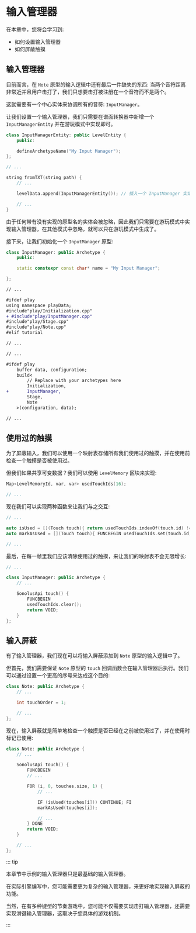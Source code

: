 # 输入管理器

在本章中，您将会学习到:

- 如何设置输入管理器
- 如何屏蔽触摸

## 输入管理器

目前而言，在 `Note` 原型的输入逻辑中还有最后一件缺失的东西: 当两个音符距离非常近并且用户击打了，我们只想要击打被注册在一个音符而不是两个。

这就需要有一个中心实体来协调所有的音符: `InputManager`。

让我们设置一个输入管理器，我们只需要在谱面转换器中新增一个 `InputManagerEntity` 并在游玩模式中实现即可。

```cpp title='/convert.h'
class InputManagerEntity: public LevelEntity {
	public:

	defineArchetypeName("My Input Manager");
};

// ...

string fromTXT(string path) {
    // ...

    levelData.append(InputManagerEntity()); // 插入一个 InputManager 实体

    // ...
}
```

由于任何带有没有实现的原型名的实体会被忽略，因此我们只需要在游玩模式中实现输入管理器，在其他模式中忽略，就可以只在游玩模式中生成了。

接下来，让我们初始化一个 `InputManager` 原型:

```cpp title="/engine/play/InputManager.cpp" 
class InputManager: public Archetype {
    public:

    static constexpr const char* name = "My Input Manager";

};
```

```diff title="/engine/engine.cpp"
// ...

#ifdef play
using namespace playData;
#include"play/Initialization.cpp"
+ #include"play/InputManager.cpp"
#include"play/Stage.cpp"
#include"play/Note.cpp"
#elif tutorial

// ...
```

```diff title="/main.cpp"
// ...

#ifdef play
    buffer data, configuration;
    build<
        // Replace with your archetypes here
        Initialization,
+       InputManager,
        Stage,
        Note
    >(configuration, data);

// ...
```

## 使用过的触摸

为了屏蔽输入，我们可以使用一个映射表存储所有我们使用过的触摸，并在使用前检查一个触摸是否被使用过。

但我们如果共享可变数据？我们可以使用 `LevelMemory` 区块来实现:

```cpp title='/engine/play/InputManager.cpp'
Map<LevelMemoryId, var, var> usedTouchIds(16);

// ...
```

现在我们可以实现两种函数来让我们与之交互:

```cpp title='/engine/play/InputManager.cpp'
// ...

auto isUsed = [](Touch touch){ return usedTouchIds.indexOf(touch.id) != -1; };
auto markAsUsed = [](Touch touch){ FUNCBEGIN usedTouchIds.set(touch.id, 1); return VOID; };

// ...
```

最后，在每一帧里我们应该清除使用过的触摸，来让我们的映射表不会无限增长:

```cpp title='/engine/play/InputManager.cpp'
// ...

class InputManager: public Archetype {
    // ...

    SonolusApi touch() {
        FUNCBEGIN
        usedTouchIds.clear();
        return VOID;
    }
};
```

## 输入屏蔽

有了输入管理器，我们现在可以将输入屏蔽添加到 `Note` 原型的输入逻辑中了。

但首先，我们需要保证 `Note` 原型的 `touch` 回调函数会在输入管理器后执行。我们可以通过设置一个更高的序号来达成这个目的:

```cpp title='/engine/play/Note.cpp'
class Note: public Archetype {
    // ...

    int touchOrder = 1;

    // ...
};
```

现在，输入屏蔽就是简单地检查一个触摸是否已经在之前被使用过了，并在使用时标记已使用:

```cpp title='/engine/play/Note.cpp'
class Note: public Archetype {
    // ...

    SonolusApi touch() {
        FUNCBEGIN
        // ...

        FOR (i, 0, touches.size, 1) {
            // ...

            IF (isUsed(touches[i])) CONTINUE; FI
            markAsUsed(touches[i]);

            // ...
        } DONE
        return VOID;
    }

    // ...
};
```

::: tip

本章节中示例的输入管理器只是最基础的输入管理器。

在实际引擎编写中，您可能需要更为复杂的输入管理器，来更好地实现输入屏蔽的功能。

当然，在有多种键型的节奏游戏中，您可能不仅需要实现击打输入管理器，还需要实现滑键输入管理器，这取决于您具体的游戏机制。

:::